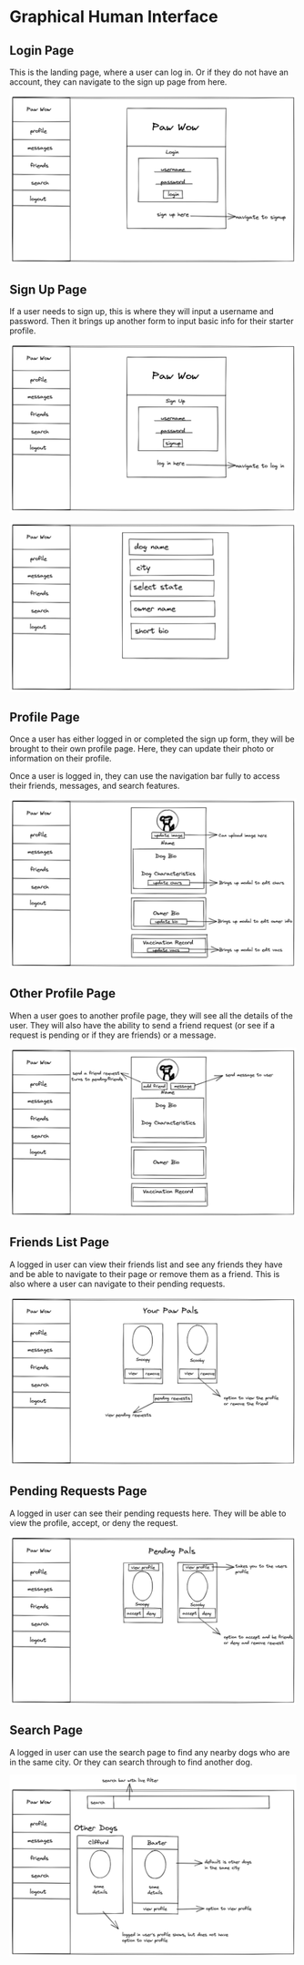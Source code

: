 # Graphical Human Interface

## Login Page

This is the landing page, where a user can log in. Or if they do not have an account, they can navigate to the sign up page from here.

![login](./images/login.png)

## Sign Up Page
If a user needs to sign up, this is where they will input a username and password. Then it brings up another form to input basic info for their starter profile.

![sign-up](./images/signup.png)

![sign-up-form](./images/signup-form.png)

## Profile Page

Once a user has either logged in or completed the sign up form, they will be brought to their own profile page. Here, they can update their photo or information on their profile.

Once a user is logged in, they can use the navigation bar fully to access their friends, messages, and search features.

![profile](./images/profile.png)

## Other Profile Page

When a user goes to another profile page, they will see all the details of the user. They will also have the ability to send a friend request (or see if a request is pending or if they are friends) or a message.

![other-profile](./images/other-profile.png)

## Friends List Page

A logged in user can view their friends list and see any friends they have and be able to navigate to their page or remove them as a friend. This is also where a user can navigate to their pending requests.

![friends](./images/friends.png)

## Pending Requests Page

A logged in user can see their pending requests here. They will be able to view the profile, accept, or deny the request.

![pending](./images/pending.png)

## Search Page

A logged in user can use the search page to find any nearby dogs who are in the same city. Or they can search through to find another dog.

![search](./images/search.png)